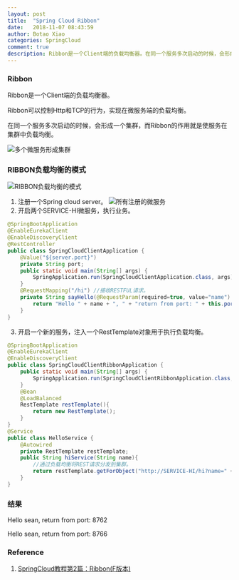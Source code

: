 ```yaml
---
layout: post
title:  "Spring Cloud Ribbon"
date:   2018-11-07 08:43:59
author: Botao Xiao
categories: SpringCloud
comment: true
description: Ribbon是一个Client端的负载均衡器。在同一个服务多次启动的时候，会形成一个集群，而Ribbon的作用就是使服务在集群中负载均衡。
---
```

### Ribbon
Ribbon是一个Client端的负载均衡器。

Ribbon可以控制Http和TCP的行为，实现在微服务端的负载均衡。

在同一个服务多次启动的时候，会形成一个集群，而Ribbon的作用就是使服务在集群中负载均衡。

![多个微服务形成集群](https://i.imgur.com/8ujJBVQ.png)

### RIBBON负载均衡的模式
![RIBBON负载均衡的模式](https://i.imgur.com/ASLwA0Z.png)

1. 注册一个Spring cloud server。
![所有注册的微服务](https://i.imgur.com/3cvZ31X.png)
2. 开启两个SERVICE-HI微服务，执行业务。
```Java
@SpringBootApplication
@EnableEurekaClient
@EnableDiscoveryClient
@RestController
public class SpringCloudClientApplication {
	@Value("${server.port}")
	private String port;
	public static void main(String[] args) {
		SpringApplication.run(SpringCloudClientApplication.class, args);
	}
	@RequestMapping("/hi") //接收RESTFUL请求。
	private String sayHello(@RequestParam(required=true, value="name") String name){
		return "Hello " + name + ", " + "return from port: " + this.port;
	}
}
```

3. 开启一个新的服务，注入一个RestTemplate对象用于执行负载均衡。
```Java
@SpringBootApplication
@EnableEurekaClient
@EnableDiscoveryClient
public class SpringCloudClientRibbonApplication {
	public static void main(String[] args) {
		SpringApplication.run(SpringCloudClientRibbonApplication.class, args);
	}
	@Bean
	@LoadBalanced
	RestTemplate restTemplate(){
		return new RestTemplate();
	}
}
@Service
public class HelloService {
	@Autowired
	private RestTemplate restTemplate;
	public String hiService(String name){
		//通过负载均衡将REST请求分发到集群。
		return restTemplate.getForObject("http://SERVICE-HI/hi?name=" + name, String.class);
	}
}
```

### 结果
Hello sean, return from port: 8762

Hello sean, return from port: 8766

### Reference
1. [SpringCloud教程第2篇：Ribbon(F版本)](https://www.fangzhipeng.com/springcloud/2018/08/30/sc-f2-ribbon/)

